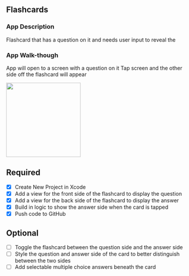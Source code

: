 ## Flashcards

### App Description
Flashcard that has a question on it and needs user input to reveal the 

### App Walk-though
App will open to a screen with a question on it
Tap screen and the other side off the flashcard will appear

<img src= "https://gph.is/2QPocDV" width=200><br>

## Required
- [x] Create New Project in Xcode
- [x] Add a view for the front side of the flashcard to display the question
- [x] Add a view for the back side of the flashcard to display the answer
- [x] Build in logic to show the answer side when the card is tapped
- [x] Push code to GitHub
## Optional
- [ ] Toggle the flashcard between the question side and the answer side
- [ ] Style the question and answer side of the card to better distinguish between the two sides
- [ ] Add selectable multiple choice answers beneath the card

